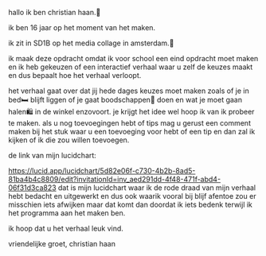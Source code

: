 hallo ik ben christian haan.👋

ik ben 16 jaar op het moment van het maken.

ik zit in SD1B op het media collage in amsterdam.🏫


ik maak deze opdracht omdat ik voor school een eind opdracht moet maken en ik heb gekeuzen of een interactief verhaal waar u zelf de keuzes maakt en dus bepaalt hoe het verhaal verloopt.

het verhaal gaat over dat jij hede dages keuzes moet maken zoals of je in bed🛏️ blijft liggen of je gaat boodschappen🏪 doen en wat je moet gaan halen🛍️ in de winkel enzovoort. je krijgt het idee wel hoop ik van ik probeer te maken.
als u nog toevoegingen hebt of tips mag u gerust een comment maken bij het stuk waar u een toevoeging voor hebt of een tip en dan zal ik kijken of ik die zou willen toevoegen.

de link van mijn lucidchart:

https://lucid.app/lucidchart/5d82e06f-c730-4b2b-8ad5-81ba4b4c8809/edit?invitationId=inv_aed291dd-4f48-471f-abd4-06f31d3ca823
dat is mijn lucidchart waar ik de rode draad van mijn verhaal hebt bedacht en uitgewerkt en dus ook waarik vooral bij blijf afentoe zou er misschien iets afwijken maar dat komt dan doordat ik iets bedenk terwijl ik het programma aan het maken ben.

ik hoop dat u het verhaal leuk vind.

vriendelijke groet, christian haan
